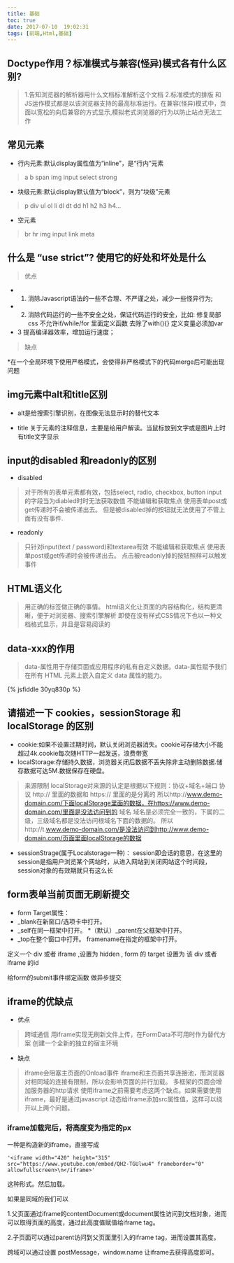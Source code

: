 ```yaml
---
title: 基础
toc: true
date: 2017-07-10  19:02:31
tags: [前端,Html,基础]
---
```


## Doctype作用？标准模式与兼容(怪异)模式各有什么区别?

>1.告知浏览器的解析器用什么文档标准解析这个文档 
>2.标准模式的排版 和JS运作模式都是以该浏览器支持的最高标准运行。在兼容(怪异)模式中，页面以宽松的向后兼容的方式显示,模拟老式浏览器的行为以防止站点无法工作

## 常见元素

* 行内元素:默认display属性值为“inline”，是“行内”元素

> a b span img input select strong
 

* 块级元素:默认display默认值为“block”，则为“块级”元素

> p div ul ol li dl dt dd h1 h2 h3 h4…

* 空元素
 
 >br  hr img input link meta

## 什么是 “use strict”? 使用它的好处和坏处是什么

>优点

* 1. 消除Javascript语法的一些不合理、不严谨之处，减少一些怪异行为; 
* 2. 消除代码运行的一些不安全之处，保证代码运行的安全，比如: 修复局部css 不允许if/while/for 里面定义函数 去除了with(){} 定义变量必须加var 
* 3 提高编译器效率，增加运行速度；

>缺点

*在一个全局环境下使用严格模式，会使得非严格模式下的代码merge后可能出现问题


## img元素中alt和title区别

* alt是给搜索引擎识别，在图像无法显示时的替代文本

* title 关于元素的注释信息，主要是给用户解读。当鼠标放到文字或是图片上时有title文字显示

## input的disabled 和readonly的区别

* disabled

> 对于所有的表单元素都有效，包括select, radio, checkbox, button
> input的字段当为diabled时时无法获取数值
> 不能编辑和获取焦点
> 使用表单post或get传递时不会被传递出去。
> 但是被disabled掉的按钮就无法使用了不管上面有没有事件.

* readonly

> 只针对input(text / password)和textarea有效
> 不能编辑和获取焦点
> 使用表单post或get传递时会被传递出去。
> 点击被readonly掉的按钮照样可以触发事件

## HTML语义化

> 用正确的标签做正确的事情。 html语义化让页面的内容结构化，结构更清晰，便于对浏览器、搜索引擎解析
> 即使在没有样式CSS情况下也以一种文档格式显示，并且是容易阅读的

## data-xxx的作用

>data-属性用于存储页面或应用程序的私有自定义数据。data-属性赋予我们在所有 HTML 元素上嵌入自定义 data 属性的能力。

	
{% jsfiddle 30yq830p %}

## 请描述一下 cookies，sessionStorage 和 localStorage 的区别

* cookie:如果不设置过期时间，默认关闭浏览器消失。cookie可存储大小不能超过4k.cookie每次随HTTP一起发送，浪费带宽 
* localStorage:存储持久数据，浏览器关闭后数据不丢失除非主动删除数据.储存数据可达5M.数据保存在硬盘。
 
> 来源限制
> localStorage对来源的认定是根据以下规则：协议+域名+端口
> 协议
> http:// 里面的数据和 https:// 里面的是分离的
> 所以http://www.demo-domain.com/下面localStorage里面的数据，在https://www.demo-domain.com/里面是没法访问到的
> 域名
> 域名是必须完全一致的，下属的二级，三级域名都是没法访问根域名下面的数据的。
> 所以http://t.www.demo-domain.com/是没法访问到http://www.demo-domain.com/页面里面localStorage的数据
   
* sessionStrage(属于Localstorage一种)： session即会话的意思，在这里的session是指用户浏览某个网站时，从进入网站到关闭网站这个时间段，session对象的有效期就只有这么长


## form表单当前页面无刷新提交

* form Target属性： 
* _blank在新窗口/选项卡中打开。
* _self在同一框架中打开。 
*（默认）_parent在父框架中打开。 
* _top在整个窗口中打开。 framename在指定的框架中打开。

定义一个 div 或者 iframe ,设置为 hidden , form 的 target 设置为 该 div 或者 iframe 的id

给form的submit事件绑定函数 做异步提交

## iframe的优缺点

* 优点
> 跨域通信
> 用iframe实现无刷新文件上传，在FormData不可用时作为替代方案
> 创建一个全新的独立的宿主环境

* 缺点

> iframe会阻塞主页面的Onload事件
> iframe和主页面共享连接池，而浏览器对相同域的连接有限制，所以会影响页面的并行加载。
> 多框架的页面会增加服务器的http请求
> 使用iframe之前需要考虑这两个缺点。如果需要使用iframe，最好是通过javascript 动态给iframe添加src属性值，这样可以绕开以上两个问题。

### iframe加载完后，将高度变为指定的px

一种是构造新的iframe，直接写成

```
'<iframe width="420" height="315" src="https://www.youtube.com/embed/QH2-TGUlwu4" frameborder="0" allowfullscreen>\n</iframe>'

```

这种形式。然后加载。

如果是同域的我们可以

1.父页面通过iframe的contentDocument或document属性访问到文档对象，进而可以取得页面的高度，通过此高度值赋值给iframe tag。

2.子页面可以通过parent访问到父页面里引入的iframe tag，进而设置其高度。

跨域可以通过设置 postMessage，window.name
让iframe去获得高度即可。



